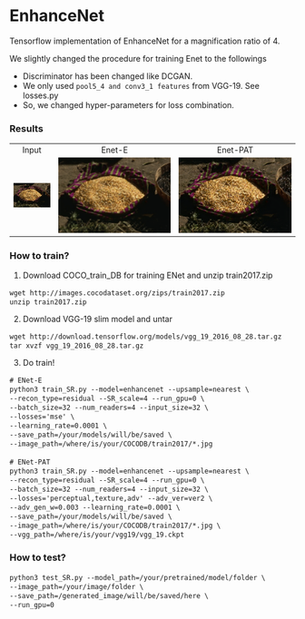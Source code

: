 # EnhanceNet

Tensorflow implementation of EnhanceNet for a magnification ratio of 4.

We slightly changed the procedure for training Enet to the followings
+ Discriminator has been changed like DCGAN.
+ We only used ```pool5_4 and conv3_1 features``` from VGG-19. See losses.py
+ So, we changed hyper-parameters for loss combination.

### Results
<table>
<tr align="center">
<td>Input</td>
<td>Enet-E</td>
<td>Enet-PAT</td>
</tr>
<tr align="center">
<td><img src="outputs/Input.png"></td>
<td><img src="outputs/ENet-E.png"></td>
<td><img src="outputs/ENet-PAT.png"></td>
</tr>
</table>

### How to train?

1. Download COCO_train_DB for training ENet and unzip train2017.zip
```
wget http://images.cocodataset.org/zips/train2017.zip
unzip train2017.zip
```

2. Download VGG-19 slim model and untar
```
wget http://download.tensorflow.org/models/vgg_19_2016_08_28.tar.gz
tar xvzf vgg_19_2016_08_28.tar.gz
```

3. Do train!
```
# ENet-E
python3 train_SR.py --model=enhancenet --upsample=nearest \
--recon_type=residual --SR_scale=4 --run_gpu=0 \
--batch_size=32 --num_readers=4 --input_size=32 \
--losses='mse' \
--learning_rate=0.0001 \
--save_path=/your/models/will/be/saved \
--image_path=/where/is/your/COCODB/train2017/*.jpg

# ENet-PAT
python3 train_SR.py --model=enhancenet --upsample=nearest \
--recon_type=residual --SR_scale=4 --run_gpu=0 \
--batch_size=32 --num_readers=4 --input_size=32 \
--losses='perceptual,texture,adv' --adv_ver=ver2 \
--adv_gen_w=0.003 --learning_rate=0.0001 \
--save_path=/your/models/will/be/saved \
--image_path=/where/is/your/COCODB/train2017/*.jpg \
--vgg_path=/where/is/your/vgg19/vgg_19.ckpt
```

### How to test?

```
python3 test_SR.py --model_path=/your/pretrained/model/folder \
--image_path=/your/image/folder \
--save_path=/generated_image/will/be/saved/here \
--run_gpu=0
```

